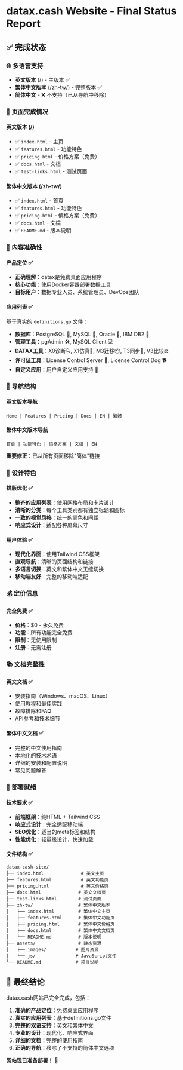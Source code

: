 # datax.cash Website - Final Status Report

## ✅ 完成状态

### 🌐 多语言支持
- **英文版本** (/) - 主版本 ✅
- **繁体中文版本** (/zh-tw/) - 完整版本 ✅
- **简体中文** - ❌ 不支持（已从导航中移除）

### 📄 页面完成情况

#### 英文版本 (/)
- ✅ `index.html` - 主页
- ✅ `features.html` - 功能特色
- ✅ `pricing.html` - 价格方案（免费）
- ✅ `docs.html` - 文档
- ✅ `test-links.html` - 测试页面

#### 繁体中文版本 (/zh-tw/)
- ✅ `index.html` - 首頁
- ✅ `features.html` - 功能特色
- ✅ `pricing.html` - 價格方案（免費）
- ✅ `docs.html` - 文檔
- ✅ `README.md` - 版本说明

### 🎯 内容准确性

#### 产品定位 ✅
- **正确理解**：datax是免费桌面应用程序
- **核心功能**：使用Docker容器部署数据工具
- **目标用户**：数据专业人员、系统管理员、DevOps团队

#### 应用列表 ✅
基于真实的 `definitions.go` 文件：
- **数据库**：PostgreSQL 🐘, MySQL 🐬, Oracle 🔶, IBM DB2 🔷
- **管理工具**：pgAdmin 🛠️, MySQL Client 💻
- **DATAX工具**：X0诊断🔍, X1仿真🎯, M3迁移📦, T3同步🔄, V3比较⚖️
- **许可证工具**：License Control Server 🔐, License Control Dog 🐕
- **自定义应用**：用户自定义应用支持 🎨

### 🔗 导航结构

#### 英文版本导航
```
Home | Features | Pricing | Docs | EN | 繁體
```

#### 繁体中文版本导航
```
首頁 | 功能特色 | 價格方案 | 文檔 | EN
```

**重要修正**：已从所有页面移除"简体"链接

### 🎨 设计特色

#### 排版优化 ✅
- **整齐的应用列表**：使用网格布局和卡片设计
- **清晰的分类**：每个工具类别都有独立标题和图标
- **一致的视觉风格**：统一的颜色和间距
- **响应式设计**：适配各种屏幕尺寸

#### 用户体验 ✅
- **现代化界面**：使用Tailwind CSS框架
- **直观导航**：清晰的页面结构和链接
- **多语言切换**：英文和繁体中文无缝切换
- **移动端友好**：完整的移动端适配

### 💰 定价信息

#### 完全免费 ✅
- **价格**：$0 - 永久免费
- **功能**：所有功能完全免费
- **限制**：无使用限制
- **注册**：无需注册

### 📚 文档完整性

#### 英文文档 ✅
- 安装指南（Windows、macOS、Linux）
- 使用教程和最佳实践
- 故障排除和FAQ
- API参考和技术细节

#### 繁体中文文档 ✅
- 完整的中文使用指南
- 本地化的技术术语
- 详细的安装和配置说明
- 常见问题解答

### 🚀 部署就绪

#### 技术要求 ✅
- **前端框架**：纯HTML + Tailwind CSS
- **响应式设计**：完全适配移动端
- **SEO优化**：适当的meta标签和结构
- **性能优化**：轻量级设计，快速加载

#### 文件结构 ✅
```
datax-cash-site/
├── index.html              # 英文主页
├── features.html           # 英文功能页
├── pricing.html            # 英文价格页
├── docs.html              # 英文文档页
├── test-links.html        # 测试页面
├── zh-tw/                 # 繁体中文版本
│   ├── index.html         # 繁体中文主页
│   ├── features.html      # 繁体中文功能页
│   ├── pricing.html       # 繁体中文价格页
│   ├── docs.html          # 繁体中文文档页
│   └── README.md          # 版本说明
├── assets/                # 静态资源
│   ├── images/           # 图片资源
│   └── js/               # JavaScript文件
└── README.md             # 项目说明

```

## 🎉 最终结论

datax.cash网站已完全完成，包括：

1. **准确的产品定位**：免费桌面应用程序
2. **真实的应用列表**：基于definitions.go文件
3. **完整的双语支持**：英文和繁体中文
4. **专业的设计**：现代化、响应式界面
5. **详细的文档**：完整的使用指南
6. **正确的导航**：移除了不支持的简体中文选项

**网站现已准备部署！** 🚀